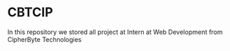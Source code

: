 # CBTCIP
In this repository we stored all project at Intern at Web Development from CipherByte Technologies
